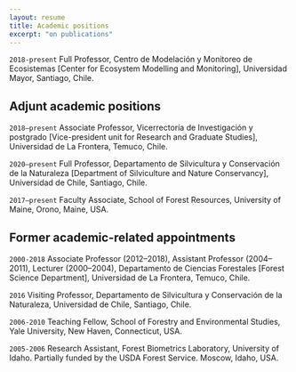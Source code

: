 ```yaml
---
layout: resume
title: Academic positions 
excerpt: "on publications"
---
```


`2018-present`
Full Professor, Centro de Modelación y Monitoreo de
Ecosistemas \[Center for Ecosystem Modelling and Monitoring\],
Universidad Mayor, Santiago, Chile.

## Adjunt academic positions
`2018–present` 
Associate Professor, Vicerrectoría de Investigación y postgrado \[Vice-president unit for Research and Graduate Studies\],
Universidad de La Frontera, Temuco, Chile.

`2020–present` 
Full Professor, Departamento de Silvicultura y
Conservación de la Naturaleza \[Department of Silviculture and Nature Conservancy\], Universidad de Chile, Santiago, Chile.

`2017–present`
Faculty Associate, School of Forest Resources,
University of Maine, Orono, Maine, USA.

## Former academic-related appointments
`2000-2018` 
Associate Professor (2012–2018), Assistant Professor
(2004–2011), Lecturer (2000–2004), Departamento de Ciencias Forestales \[Forest Science Department\], 
Universidad de La Frontera, Temuco, Chile.

`2016` 
Visiting Professor, Departamento de Silvicultura y
Conservación de la Naturaleza, Universidad de Chile, Santiago, Chile.

`2006-2010` 
Teaching Fellow, School of Forestry and Environmental
Studies, Yale University, New Haven, Connecticut, USA.

`2005-2006` 
Research Assistant, Forest Biometrics Laboratory, University
of Idaho. Partially funded by the USDA Forest Service. Moscow, Idaho,
USA.

<!-- ### Footer
Last updated: August 2020 -->
